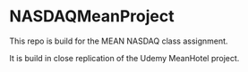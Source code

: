 # NASDAQMeanProject

This repo is build for the MEAN NASDAQ class assignment.

It is build in close replication of the Udemy MeanHotel project.
